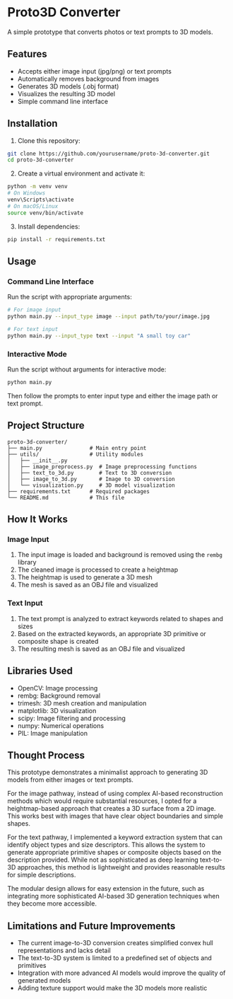 # Proto3D Converter

A simple prototype that converts photos or text prompts to 3D models.

## Features

- Accepts either image input (jpg/png) or text prompts
- Automatically removes background from images
- Generates 3D models (.obj format) 
- Visualizes the resulting 3D model
- Simple command line interface

## Installation

1. Clone this repository:
```bash
git clone https://github.com/yourusername/proto-3d-converter.git
cd proto-3d-converter
```

2. Create a virtual environment and activate it:
```bash
python -m venv venv
# On Windows
venv\Scripts\activate
# On macOS/Linux
source venv/bin/activate
```

3. Install dependencies:
```bash
pip install -r requirements.txt
```

## Usage

### Command Line Interface

Run the script with appropriate arguments:

```bash
# For image input
python main.py --input_type image --input path/to/your/image.jpg

# For text input
python main.py --input_type text --input "A small toy car"
```

### Interactive Mode

Run the script without arguments for interactive mode:

```bash
python main.py
```

Then follow the prompts to enter input type and either the image path or text prompt.

## Project Structure

```
proto-3d-converter/
├── main.py               # Main entry point
├── utils/                # Utility modules
│   ├── __init__.py
│   ├── image_preprocess.py  # Image preprocessing functions
│   ├── text_to_3d.py        # Text to 3D conversion
│   ├── image_to_3d.py       # Image to 3D conversion
│   └── visualization.py     # 3D model visualization
├── requirements.txt      # Required packages
└── README.md             # This file
```

## How It Works

### Image Input

1. The input image is loaded and background is removed using the `rembg` library
2. The cleaned image is processed to create a heightmap
3. The heightmap is used to generate a 3D mesh
4. The mesh is saved as an OBJ file and visualized

### Text Input

1. The text prompt is analyzed to extract keywords related to shapes and sizes
2. Based on the extracted keywords, an appropriate 3D primitive or composite shape is created
3. The resulting mesh is saved as an OBJ file and visualized

## Libraries Used

- OpenCV: Image processing
- rembg: Background removal
- trimesh: 3D mesh creation and manipulation
- matplotlib: 3D visualization
- scipy: Image filtering and processing
- numpy: Numerical operations
- PIL: Image manipulation

## Thought Process

This prototype demonstrates a minimalist approach to generating 3D models from either images or text prompts. 

For the image pathway, instead of using complex AI-based reconstruction methods which would require substantial resources, I opted for a heightmap-based approach that creates a 3D surface from a 2D image. This works best with images that have clear object boundaries and simple shapes.

For the text pathway, I implemented a keyword extraction system that can identify object types and size descriptors. This allows the system to generate appropriate primitive shapes or composite objects based on the description provided. While not as sophisticated as deep learning text-to-3D approaches, this method is lightweight and provides reasonable results for simple descriptions.

The modular design allows for easy extension in the future, such as integrating more sophisticated AI-based 3D generation techniques when they become more accessible.

## Limitations and Future Improvements

- The current image-to-3D conversion creates simplified convex hull representations and lacks detail
- The text-to-3D system is limited to a predefined set of objects and primitives
- Integration with more advanced AI models would improve the quality of generated models
- Adding texture support would make the 3D models more realistic
